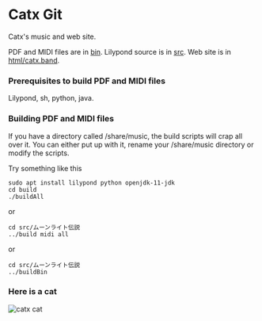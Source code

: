 # Catx Git
Catx's music and web site.

PDF and MIDI files are in [bin](bin).
Lilypond source is in [src](src).
Web site is in [html/catx.band](html/catx.band).

### Prerequisites to build PDF and MIDI files

Lilypond, sh, python, java.

### Building PDF and MIDI files

If you have a directory called /share/music, the build scripts will crap all over it.  You can either put up with it, rename your /share/music directory or modify the scripts.

Try something like this

```
sudo apt install lilypond python openjdk-11-jdk
cd build
./buildAll
```

or

```
cd src/ムーンライト伝説
../build midi all
```

or

```
cd src/ムーンライト伝説
../buildBin
```

### Here is a cat

![catx cat](http://catx.band/catx.jpg)
